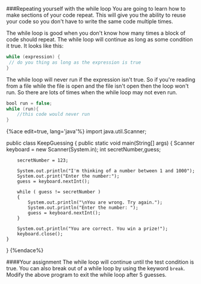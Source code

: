 <!--djw:done-->
###Repeating yourself with the while loop
You are going to learn how to make sections of your code repeat. This will give you the ability to reuse your code so you don't have to write the same code multiple times.

The while loop is good when you don't know how many times a block of code should repeat. The while loop will continue as long as some condition it true. It looks like this:

```java
while (expression) {
 // do you thing as long as the expression is true
}
```
The while loop will never run if the expression isn't true. So if you're reading from a file while the file is open and the file isn't open then the loop won't run. So there are lots of times when the while loop may not even run.
```java
bool run = false;
while (run){
    //this code would never run
}
```


{%ace edit=true, lang='java'%}
import java.util.Scanner;

public class KeepGuessing {
	public static void main(String[] args) {
		Scanner keyboard = new Scanner(System.in);
		int secretNumber,guess;
		
		secretNumber = 123;
		
		System.out.println("I'm thinking of a number between 1 and 1000");
		System.out.print("Enter the number:");
		guess = keyboard.nextInt();
		
		while ( guess != secretNumber )
		{
			System.out.println("\nYou are wrong. Try again.");
			System.out.println("Enter the number: ");
			guess = keyboard.nextInt();
		}
		
		System.out.println("You are correct. You win a prize!");
		keyboard.close();
	}
}
{%endace%}


####Your assignment
The while loop will continue until the test condition is true. You can also break out of a while loop by using the keyword ```break```. Modify the above program to exit the while loop after 5 guesses.

